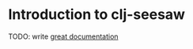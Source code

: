 # Introduction to clj-seesaw

TODO: write [great documentation](http://jacobian.org/writing/what-to-write/)
